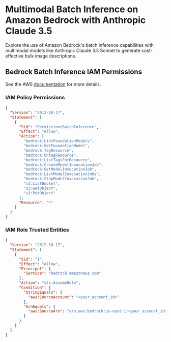 # Multimodal Batch Inference on Amazon Bedrock with Anthropic Claude 3.5

Explore the use of Amazon Bedrock's batch inference capabilities with multimodal models like Anthropic Claude 3.5 Sonnet to generate cost-effective bulk image descriptions.

## Bedrock Batch Inference IAM Permissions

See the AWS [documentation](https://docs.aws.amazon.com/bedrock/latest/userguide/batch-inference-prereq.html#batch-inference-permissions) for more details.

### IAM Policy Permissions

```json
{
  "Version": "2012-10-17",
  "Statement": [
    {
      "Sid": "PermissionsBatchInference",
      "Effect": "Allow",
      "Action": [
        "bedrock:ListFoundationModels",
        "bedrock:GetFoundationModel",
        "bedrock:TagResource",
        "bedrock:UntagResource",
        "bedrock:ListTagsForResource",
        "bedrock:CreateModelInvocationJob",
        "bedrock:GetModelInvocationJob",
        "bedrock:ListModelInvocationJobs",
        "bedrock:StopModelInvocationJob",
        "s3:ListBucket",
        "s3:GetObject",
        "s3:PutObject"
      ],
      "Resource": "*"
    }
  ]
}
```

### IAM Role Trusted Entities

```json
{
  "Version": "2012-10-17",
  "Statement": [
    {
      "Sid": "1",
      "Effect": "Allow",
      "Principal": {
        "Service": "bedrock.amazonaws.com"
      },
      "Action": "sts:AssumeRole",
      "Condition": {
        "StringEquals": {
          "aws:SourceAccount": "<your_account_id>"
        },
        "ArnEquals": {
          "aws:SourceArn": "arn:aws:bedrock:us-east-1:<your_account_id>:model-invocation-job/*"
        }
      }
    }
  ]
}
```
